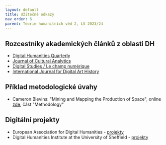```yaml
---
layout: default
title: Užitečné odkazy
nav_order: 6
parent: Teorie humanitních věd 2, LS 2023/24
---
```


## Rozcestníky akademických článků z oblasti DH
* [Digital Humanities Quarterly](http://www.digitalhumanities.org/dhq/)
* [Journal of Cultural Analytics](https://culturalanalytics.org/)
* [Digital Studies / Le champ numérique](https://www.digitalstudies.org/issues/)
* [International Journal for Digital Art History](https://dahj.org/articles)

## Příklad metodologické úvahy
* Cameron Blevins: "Mining and Mapping the Production of Space", online [zde](https://web.archive.org/web/20220125152841/http://web.stanford.edu/group/spatialhistory/cgi-bin/site/pub.php?id=93#12), část "Methodology"

## Digitální projekty
* European Association for Digital Humanities - [projekty](https://eadh.org/projects)
* Digital Humanities Institute at the University of Sheffield - [projekty](https://www.dhi.ac.uk/projects/)
